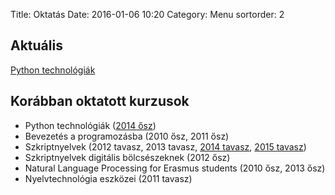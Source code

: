 Title: Oktatás
Date: 2016-01-06 10:20
Category: Menu
sortorder: 2

## Aktuális

[Python technológiák]({filename}/pages/py4ds.md)

## Korábban oktatott kurzusok

* Python technológiák ([2014 ősz]())
* Bevezetés a programozásba (2010 ősz, 2011 ősz)
* Szkriptnyelvek (2012 tavasz, 2013 tavasz, [2014 tavasz](), [2015 tavasz]())
* Szkriptnyelvek digitális bölcsészeknek (2012 ősz)
* Natural Language Processing for Erasmus students (2010 ősz, 2013 ősz)
* Nyelvtechnológia eszközei (2011 tavasz)
